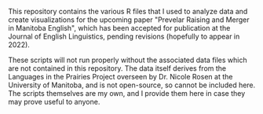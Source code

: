 This repository contains the various R files that I used to analyze data and create visualizations for the upcoming paper "Prevelar Raising and Merger in Manitoba English", which has been accepted for publication at the Journal of English Linguistics, pending revisions (hopefully to appear in 2022).

These scripts will not run properly without the associated data files which are not contained in this repository. The data itself derives from the Languages in the Prairies Project overseen by Dr. Nicole Rosen at the University of Manitoba, and is not open-source, so cannot be included here. The scripts themselves are my own, and I provide them here in case they may prove useful to anyone.